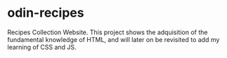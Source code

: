 # odin-recipes
Recipes Collection Website.
This project shows the adquisition of the fundamental knowledge of HTML, and will later on be revisited to add my learning of CSS and JS.


